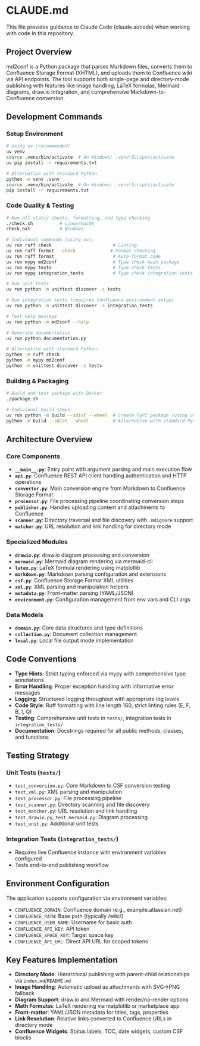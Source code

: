 # CLAUDE.md

This file provides guidance to Claude Code (claude.ai/code) when working with code in this repository.

## Project Overview

md2conf is a Python package that parses Markdown files, converts them to Confluence Storage Format (XHTML), and uploads them to Confluence wiki via API endpoints. The tool supports both single-page and directory-mode publishing with features like image handling, LaTeX formulas, Mermaid diagrams, draw.io integration, and comprehensive Markdown-to-Confluence conversion.

## Development Commands

### Setup Environment
```bash
# Using uv (recommended)
uv venv
source .venv/bin/activate  # On Windows: .venv\Scripts\activate
uv pip install -r requirements.txt

# Alternative with standard Python
python -m venv .venv
source .venv/bin/activate  # On Windows: .venv\Scripts\activate
pip install -r requirements.txt
```

### Code Quality & Testing
```bash
# Run all static checks, formatting, and type checking
./check.sh          # Linux/macOS
check.bat           # Windows

# Individual commands (using uv):
uv run ruff check                       # Linting
uv run ruff format --check             # Format checking
uv run ruff format                      # Auto-format code
uv run mypy md2conf                     # Type check main package
uv run mypy tests                       # Type check tests
uv run mypy integration_tests           # Type check integration tests

# Run unit tests
uv run python -m unittest discover -s tests

# Run integration tests (requires Confluence environment setup)
uv run python -m unittest discover -s integration_tests

# Test help message
uv run python -m md2conf --help

# Generate documentation
uv run python documentation.py

# Alternative with standard Python:
python -m ruff check
python -m mypy md2conf
python -m unittest discover -s tests
```

### Building & Packaging
```bash
# Build and test package with Docker
./package.sh

# Individual build steps:
uv run python -m build --sdist --wheel  # Create PyPI package (using uv)
python -m build --sdist --wheel         # Alternative with standard Python
```

## Architecture Overview

### Core Components

- **`__main__.py`**: Entry point with argument parsing and main execution flow
- **`api.py`**: Confluence REST API client handling authentication and HTTP operations  
- **`converter.py`**: Main conversion engine from Markdown to Confluence Storage Format
- **`processor.py`**: File processing pipeline coordinating conversion steps
- **`publisher.py`**: Handles uploading content and attachments to Confluence
- **`scanner.py`**: Directory traversal and file discovery with `.mdignore` support
- **`matcher.py`**: URL resolution and link handling for directory mode

### Specialized Modules

- **`drawio.py`**: draw.io diagram processing and conversion
- **`mermaid.py`**: Mermaid diagram rendering via mermaid-cli
- **`latex.py`**: LaTeX formula rendering using matplotlib
- **`markdown.py`**: Markdown parsing configuration and extensions
- **`csf.py`**: Confluence Storage Format XML utilities
- **`xml.py`**: XML parsing and manipulation helpers
- **`metadata.py`**: Front-matter parsing (YAML/JSON)
- **`environment.py`**: Configuration management from env vars and CLI args

### Data Models

- **`domain.py`**: Core data structures and type definitions
- **`collection.py`**: Document collection management
- **`local.py`**: Local file output mode implementation

## Code Conventions

- **Type Hints**: Strict typing enforced via mypy with comprehensive type annotations
- **Error Handling**: Proper exception handling with informative error messages
- **Logging**: Structured logging throughout with appropriate log levels
- **Code Style**: Ruff formatting with line length 160, strict linting rules (E, F, B, I, Q)
- **Testing**: Comprehensive unit tests in `tests/`, integration tests in `integration_tests/`
- **Documentation**: Docstrings required for all public methods, classes, and functions

## Testing Strategy

### Unit Tests (`tests/`)
- `test_conversion.py`: Core Markdown to CSF conversion testing
- `test_xml.py`: XML parsing and manipulation
- `test_processor.py`: File processing pipeline
- `test_scanner.py`: Directory scanning and file discovery
- `test_matcher.py`: URL resolution and link handling
- `test_drawio.py`, `test_mermaid.py`: Diagram processing
- `test_unit.py`: Additional unit tests

### Integration Tests (`integration_tests/`)
- Requires live Confluence instance with environment variables configured
- Tests end-to-end publishing workflow

## Environment Configuration

The application supports configuration via environment variables:
- `CONFLUENCE_DOMAIN`: Confluence domain (e.g., example.atlassian.net)
- `CONFLUENCE_PATH`: Base path (typically /wiki/)  
- `CONFLUENCE_USER_NAME`: Username for basic auth
- `CONFLUENCE_API_KEY`: API token
- `CONFLUENCE_SPACE_KEY`: Target space key
- `CONFLUENCE_API_URL`: Direct API URL for scoped tokens

## Key Features Implementation

- **Directory Mode**: Hierarchical publishing with parent-child relationships via `index.md`/`README.md`
- **Image Handling**: Automatic upload as attachments with SVG→PNG fallback
- **Diagram Support**: draw.io and Mermaid with render/no-render options
- **Math Formulas**: LaTeX rendering via matplotlib or marketplace app
- **Front-matter**: YAML/JSON metadata for titles, tags, properties
- **Link Resolution**: Relative links converted to Confluence URLs in directory mode
- **Confluence Widgets**: Status labels, TOC, date widgets, custom CSF blocks